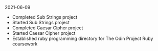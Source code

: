 2021-06-09 
- Completed Sub Strings project
- Started Sub Strings project
- Completed Caesar Cipher project
- Started Caesar Cipher project
- Established ruby programming directory for The Odin Project Ruby coursework